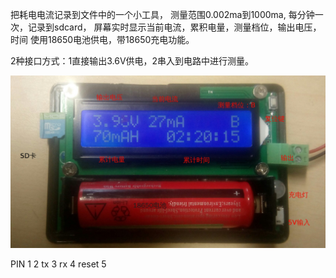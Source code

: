 把耗电电流记录到文件中的一个小工具，
测量范围0.002ma到1000ma, 
每分钟一次，记录到sdcard，
屏幕实时显示当前电流，累积电量，测量档位，输出电压，时间
使用18650电池供电，带18650充电功能。

2种接口方式：1直接输出3.6V供电，2串入到电路中进行测量。

![Image](https://github.com/lshw/iLogger/raw/master/img.jpg)

PIN
1 
2 tx
3 rx
4 reset
5
